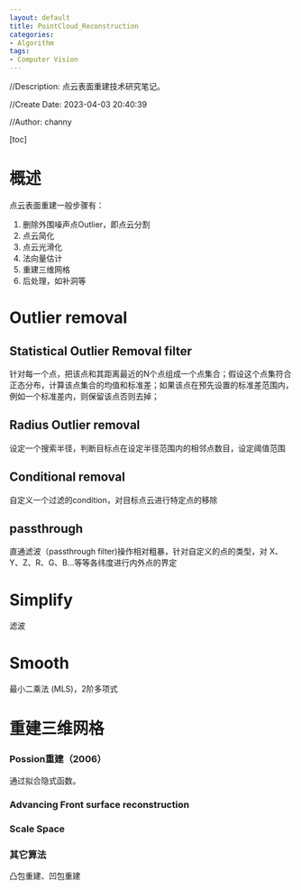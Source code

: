 ```yaml
---
layout: default
title: PointCloud_Reconstruction
categories:
- Algorithm
tags:
- Computer Vision
---
```

//Description: 点云表面重建技术研究笔记。

//Create Date: 2023-04-03 20:40:39

//Author: channy

[toc]

# 概述  
点云表面重建一般步骤有：
1. 删除外围噪声点Outlier，即点云分割
1. 点云简化
1. 点云光滑化
1. 法向量估计
1. 重建三维网格
1. 后处理，如补洞等

# Outlier removal
## Statistical Outlier Removal filter
针对每一个点，把该点和其距离最近的N个点组成一个点集合；假设这个点集符合正态分布，计算该点集合的均值和标准差；如果该点在预先设置的标准差范围内，例如一个标准差内，则保留该点否则去掉；
## Radius Outlier removal
设定一个搜索半径，判断目标点在设定半径范围内的相邻点数目，设定阈值范围
## Conditional removal
自定义一个过滤的condition，对目标点云进行特定点的移除
## passthrough
直通滤波（passthrough filter)操作相对粗暴，针对自定义的点的类型，对 X、Y、Z、R、G、B…等等各纬度进行内外点的界定

# Simplify
滤波

# Smooth
最小二乘法 (MLS)，2阶多项式

# 重建三维网格
### Possion重建（2006）
通过拟合隐式函数。
### Advancing Front surface reconstruction
### Scale Space
### 其它算法
凸包重建、凹包重建